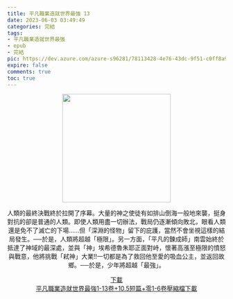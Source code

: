 ```yaml
---
title: 平凡職業造就世界最強 13
date: 2023-06-03 03:49:49
categories: 完結
tags:
- 平凡職業造就世界最強
- epub
- 完結
pic: https://dev.azure.com/azure-s96281/78113428-4e76-43dc-9f51-c0ff8a913055/_apis/git/repositories/a379171b-de46-4c10-9b0d-00da23959885/items?path=/Epub%20Cover/%E5%B9%B3%E5%87%A1%E8%81%B7%E6%A5%AD%E9%80%A0%E5%B0%B1%E4%B8%96%E7%95%8C%E6%9C%80%E5%BC%B7-13.jpg&versionDescriptor%5BversionOptions%5D=0&versionDescriptor%5BversionType%5D=0&versionDescriptor%5Bversion%5D=main&resolveLfs=true&%24format=octetStream&api-version=5.0
expire: false
comments: true
toc: true
---
```


<div style="text-align:center" class="kratos-post-content">

<img width="250px" src="https://dev.azure.com/azure-s96281/78113428-4e76-43dc-9f51-c0ff8a913055/_apis/git/repositories/a379171b-de46-4c10-9b0d-00da23959885/items?path=/Epub%20Cover/%E5%B9%B3%E5%87%A1%E8%81%B7%E6%A5%AD%E9%80%A0%E5%B0%B1%E4%B8%96%E7%95%8C%E6%9C%80%E5%BC%B7-13.jpg&versionDescriptor%5BversionOptions%5D=0&versionDescriptor%5BversionType%5D=0&versionDescriptor%5Bversion%5D=main&resolveLfs=true&%24format=octetStream&api-version=5.0">

<p>
人類的最終決戰終於拉開了序幕。大量的神之使徒有如排山倒海一般地來襲，挺身對抗的卻是普通的人類。即使人類用盡一切辦法，戰局仍逐漸傾向敗北，眼看人類還是免不了滅亡的下場……但「深淵的怪物」留下的庇護，當然不會坐視這樣的結局發生。──於是，人類將超越「極限」。另一方面，「平凡的鍊成師」南雲始終於抵達了神域的最深處，並與「神」埃希德魯朱耶正面對峙，懷著高漲至極限的憤怒與戰意，他將挑戰「弒神」大業!!一切都是為了救回他至愛的吸血公主，並返回故鄉。──於是，少年將超越「最強」。
</p>

<p>
<a href="https://epubdatabase.azurewebsites.net/EBOOKS/EPUB/完結/平凡職業造就世界最強/%E5%B9%B3%E5%87%A1%E8%81%B7%E6%A5%AD%E9%80%A0%E5%B0%B1%E4%B8%96%E7%95%8C%E6%9C%80%E5%BC%B713.epub?download=1">下載</a>
</br>
<a href="https://epubdatabase.azurewebsites.net/EBOOKS/EPUB/完結/平凡職業造就世界最強/%E5%B9%B3%E5%87%A1%E8%81%B7%E6%A5%AD%E9%80%A0%E5%B0%B1%E4%B8%96%E7%95%8C%E6%9C%80%E5%BC%B7.zip?download=1">平凡職業造就世界最強1-13卷+10.5短篇+零1-6卷壓縮檔下載</a>
</p>

</div>
